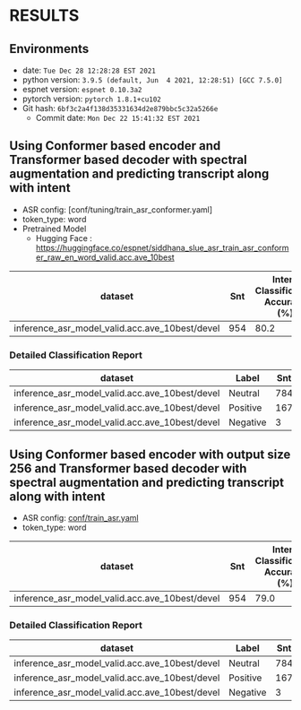 <!-- Generated by ./scripts/utils/show_asr_result.sh -->
# RESULTS

## Environments
- date: `Tue Dec 28 12:28:28 EST 2021`
- python version: `3.9.5 (default, Jun  4 2021, 12:28:51) [GCC 7.5.0]`
- espnet version: `espnet 0.10.3a2`
- pytorch version: `pytorch 1.8.1+cu102`
- Git hash: `6bf3c2a4f138d35331634d2e879bbc5c32a5266e`
  - Commit date: `Mon Dec 22 15:41:32 EST 2021`


## Using Conformer based encoder and Transformer based decoder with spectral augmentation and predicting transcript along with intent
- ASR config: [conf/tuning/train_asr_conformer.yaml]
- token_type: word
- Pretrained Model
  - Hugging Face : https://huggingface.co/espnet/siddhana_slue_asr_train_asr_conformer_raw_en_word_valid.acc.ave_10best

|dataset|Snt|Intent Classification Accuracy (%)|Intent Classification Macro F1 (%)|
|---|---|---|---|
|inference_asr_model_valid.acc.ave_10best/devel|954|80.2|39.7|

### Detailed Classification Report

|dataset|Label|Snt|Prec|Recall|F1|
|---|---|---|---|---|---|
|inference_asr_model_valid.acc.ave_10best/devel|Neutral|784|85|93|89|
|inference_asr_model_valid.acc.ave_10best/devel|Positive|167|40|24|30|
|inference_asr_model_valid.acc.ave_10best/devel|Negative|3|0|0|0|

## Using Conformer based encoder with output size 256 and Transformer based decoder with spectral augmentation and predicting transcript along with intent
- ASR config: [conf/train_asr.yaml](conf/tuning/train_asr_wav2vec2_conformer_small.yaml)
- token_type: word

|dataset|Snt|Intent Classification Accuracy (%)|Intent Classification Macro F1 (%)|
|---|---|---|---|
|inference_asr_model_valid.acc.ave_10best/devel|954|79.0|44.0|

### Detailed Classification Report

|dataset|Label|Snt|Prec|Recall|F1|
|---|---|---|---|---|---|
|inference_asr_model_valid.acc.ave_10best/devel|Neutral|784|88|87|87|
|inference_asr_model_valid.acc.ave_10best/devel|Positive|167|46|43|44|
|inference_asr_model_valid.acc.ave_10best/devel|Negative|3|0|0|0|

